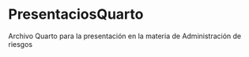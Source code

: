 # PresentaciosQuarto
Archivo Quarto para la presentación en la materia de Administración de riesgos
